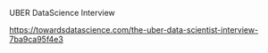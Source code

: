 
UBER DataScience Interview

https://towardsdatascience.com/the-uber-data-scientist-interview-7ba9ca95f4e3
